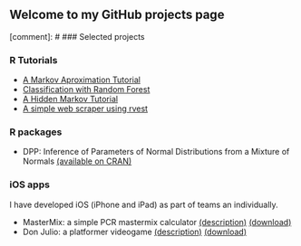 ## Welcome to my GitHub projects page


[comment]: # ### Selected projects

### R Tutorials

- [A Markov Aproximation Tutorial](./markdown_files/MonteCarloTutorial.html)
- [Classification with Random Forest](./markdown_files/RF_Toy.html) 
- [A Hidden Markov Tutorial](https://github.com/lmavila/HMMTutorial)
- [A simple web scraper using rvest](https://github.com/lmavila/PeruCurrencyScraper.html)


### R packages

- DPP: Inference of Parameters of Normal Distributions from a Mixture of Normals [(available on CRAN)](https://CRAN.R-project.org/package=DPP)

### iOS apps

I have developed iOS (iPhone and iPad) as part of teams an individually.

- MasterMix: a simple PCR mastermix calculator [(description)](http://avilasistemas.com/press/sheet.php?p=MasterMix) [(download)](http://appstore.com/MasterMix)
- Don Julio: a platformer videogame [(description)](http://avilasistemas.com/press/sheet.php?p=don_julio) [(download)](http://appstore.com/DonJulio)


